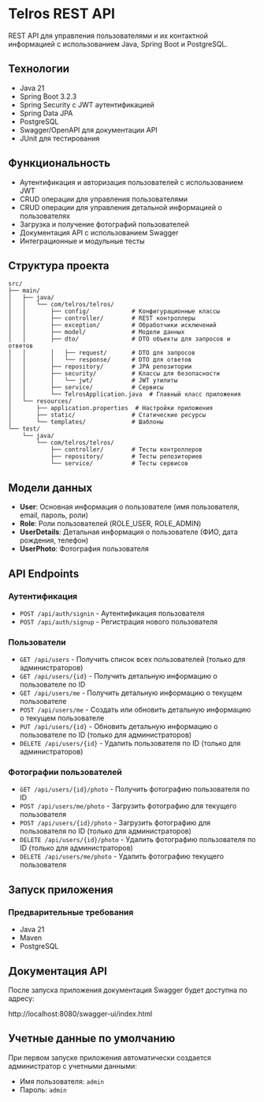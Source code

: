 # Telros REST API

REST API для управления пользователями и их контактной информацией с использованием Java, Spring Boot и PostgreSQL.

## Технологии

- Java 21
- Spring Boot 3.2.3
- Spring Security с JWT аутентификацией
- Spring Data JPA
- PostgreSQL
- Swagger/OpenAPI для документации API
- JUnit для тестирования

## Функциональность

- Аутентификация и авторизация пользователей с использованием JWT
- CRUD операции для управления пользователями
- CRUD операции для управления детальной информацией о пользователях
- Загрузка и получение фотографий пользователей
- Документация API с использованием Swagger
- Интеграционные и модульные тесты

## Структура проекта

```
src/
├── main/
│   ├── java/
│   │   └── com/telros/telros/
│   │       ├── config/            # Конфигурационные классы
│   │       ├── controller/        # REST контроллеры
│   │       ├── exception/         # Обработчики исключений
│   │       ├── model/             # Модели данных
│   │       ├── dto/               # DTO объекты для запросов и ответов
│   │       │   ├── request/       # DTO для запросов
│   │       │   └── response/      # DTO для ответов
│   │       ├── repository/        # JPA репозитории
│   │       ├── security/          # Классы для безопасности
│   │       │   └── jwt/           # JWT утилиты
│   │       ├── service/           # Сервисы
│   │       └── TelrosApplication.java  # Главный класс приложения
│   └── resources/
│       ├── application.properties  # Настройки приложения
│       ├── static/                # Статические ресурсы
│       └── templates/             # Шаблоны
└── test/
    └── java/
        └── com/telros/telros/
            ├── controller/        # Тесты контроллеров
            ├── repository/        # Тесты репозиториев
            └── service/           # Тесты сервисов
```

## Модели данных

- **User**: Основная информация о пользователе (имя пользователя, email, пароль, роли)
- **Role**: Роли пользователей (ROLE_USER, ROLE_ADMIN)
- **UserDetails**: Детальная информация о пользователе (ФИО, дата рождения, телефон)
- **UserPhoto**: Фотография пользователя

## API Endpoints

### Аутентификация

- `POST /api/auth/signin` - Аутентификация пользователя
- `POST /api/auth/signup` - Регистрация нового пользователя

### Пользователи

- `GET /api/users` - Получить список всех пользователей (только для администраторов)
- `GET /api/users/{id}` - Получить детальную информацию о пользователе по ID
- `GET /api/users/me` - Получить детальную информацию о текущем пользователе
- `POST /api/users/me` - Создать или обновить детальную информацию о текущем пользователе
- `PUT /api/users/{id}` - Обновить детальную информацию о пользователе по ID (только для администраторов)
- `DELETE /api/users/{id}` - Удалить пользователя по ID (только для администраторов)

### Фотографии пользователей

- `GET /api/users/{id}/photo` - Получить фотографию пользователя по ID
- `POST /api/users/me/photo` - Загрузить фотографию для текущего пользователя
- `POST /api/users/{id}/photo` - Загрузить фотографию для пользователя по ID (только для администраторов)
- `DELETE /api/users/{id}/photo` - Удалить фотографию пользователя по ID (только для администраторов)
- `DELETE /api/users/me/photo` - Удалить фотографию текущего пользователя

## Запуск приложения

### Предварительные требования

- Java 21
- Maven
- PostgreSQL

## Документация API

После запуска приложения документация Swagger будет доступна по адресу:

http://localhost:8080/swagger-ui/index.html


## Учетные данные по умолчанию

При первом запуске приложения автоматически создается администратор с учетными данными:

- Имя пользователя: `admin`
- Пароль: `admin`